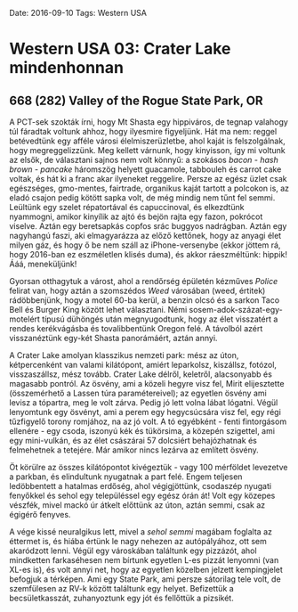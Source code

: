 Date: 2016-09-10
Tags: Western USA

# Western USA 03: Crater Lake mindenhonnan

## 668 (282) Valley of the Rogue State Park, OR

A PCT-sek szokták írni, hogy Mt Shasta egy hippiváros, de tegnap valahogy túl fáradtak voltunk ahhoz, hogy ilyesmire figyeljünk. Hát ma nem: reggel betévedtünk egy afféle városi élelmiszerüzletbe, ahol kaját is felszolgálnak, hogy megreggelizzünk. Meg kellett várnunk, hogy kinyisson, így mi voltunk az elsők, de választani sajnos nem volt könnyű: a szokásos *bacon - hash brown - pancake* háromszög helyett guacamole, tabbouleh és carrot cake voltak, és hát ki a franc akar ilyeneket reggelire. Persze az egész üzlet csak egészséges, gmo-mentes, fairtrade, organikus kaját tartott a polcokon is, az eladó csajon pedig kötött sapka volt, de még mindig nem tűnt fel semmi. Leültünk egy szelet répatortával és capuccinoval, és elkezdtünk nyammogni, amikor kinyílik az ajtó és bejön rajta egy fazon, pokrócot viselve. Aztán egy beretsapkás copfos srác buggyos nadrágban. Aztán egy nagyhangú faszi, aki elmagyarázza az előző kettőnek, hogy az anyagi élet milyen gáz, és hogy ő be nem száll az iPhone-versenybe (ekkor jöttem rá, hogy 2016-ban ez eszméletlen klisés duma), és akkor ráeszméltünk: hippik! Ááá, meneküljünk!

Gyorsan otthagytuk a várost, ahol a rendőrség épületén kézműves *Police* felirat van, hogy aztán a szomszédos *Weed* városában (weed, értitek) rádöbbenjünk, hogy a motel 60-ba kerül, a benzin olcsó és a sarkon Taco Bell és Burger King között lehet választani. Némi sosem-adok-százat-egy-motelért típusú dühöngés után megnyugodtunk, hogy az élet visszatért a rendes kerékvágásba és tovalibbentünk Oregon felé. A távolból azért visszanéztünk egy-két Shasta panorámáért, aztán annyi.

A Crater Lake amolyan klasszikus nemzeti park: mész az úton, kétpercenként van valami kilátópont, amiért leparkolsz, kiszállsz, fotózol, visszaszállsz, mész tovább. Crater Lake délről, keletről, alacsonyabb és magasabb pontról. Az ösvény, ami a közeli hegyre visz fel, Mirit elijesztette (összemérhető a Lassen túra paramétereivel); az egyetlen ösvény ami levisz a tópartra, meg le volt zárva. Pedig jó lett volna lábat lógatni. Végül lenyomtunk egy ösvényt, ami a perem egy hegycsúcsára visz fel, egy régi tűzfigyelő torony romjához, na az jó volt. A tó egyébként - fenti fintorgásom ellenére - egy csoda, iszonyú kék és tükörsima, a közepén szigettel, ami egy mini-vulkán, és az élet császárai 57 dolcsiért behajózhatnak és felmehetnek a tetejére. Már amikor nincs lezárva az említett ösvény.

Öt körülre az összes kilátópontot kivégeztük - vagy 100 mérföldet levezetve a parkban, és elindultunk nyugatnak a part felé. Engem teljesen ledöbbentett a hatalmas erdőség, ahol végigjöttünk, csodaszép nyugati fenyőkkel és sehol egy településsel egy egész órán át! Volt egy közepes vészfék, mivel mackó úr átkelt előttünk az úton, aztán semmi, csak az égigérő fenyves.

A vége kissé neuralgikus lett, mivel a *sehol semmi* magábam foglalta az éttermet is, és hiába értünk le nagy nehezen az autópályához, ott sem akaródzott lenni. Végül egy városkában találtunk egy pizzázót, ahol mindketten farkaséhesen nem bírtunk egyetlen L-es pizzát lenyomni (van XL-es is), és volt annyi net, hogy az egyetlen közelben jelzett kempingjelet befogjuk a térképen. Ami egy State Park, ami persze sátorilag tele volt, de szemfülesen az RV-k között találtunk egy helyet. Befizettük a becsületkasszát, zuhanyoztunk egy jót és fellőttük a pizsikét.
